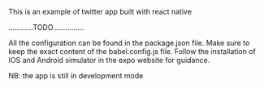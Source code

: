 This is an example of twitter app built with react native 

............TODO...............

All the configuration can be found in the package.json file.
Make sure to keep the exact content of the babel.config.js file.
Follow the installation of IOS and Android simulator in the expo website for guidance.


NB: the app is still in development mode